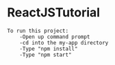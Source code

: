 # ReactJSTutorial

```
To run this project:
	-Open up command prompt
	-cd into the my-app directory
	-Type "npm install"
	-Type "npm start"
```
